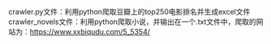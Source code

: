 crawler.py文件：利用python爬取豆瓣上的top250电影排名并生成excel文件  
crawler_novels文件：利用python爬取小说，并输出在一个.txt文件中，爬取的网站为：https://www.xxbiqudu.com/5_5354/
